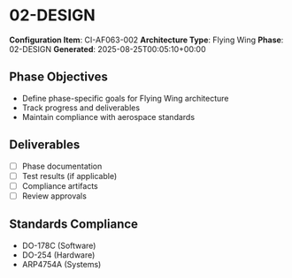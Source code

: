 # 02-DESIGN

**Configuration Item**: CI-AF063-002
**Architecture Type**: Flying Wing
**Phase**: 02-DESIGN
**Generated**: 2025-08-25T00:05:10+00:00

## Phase Objectives
- Define phase-specific goals for Flying Wing architecture
- Track progress and deliverables
- Maintain compliance with aerospace standards

## Deliverables
- [ ] Phase documentation
- [ ] Test results (if applicable)
- [ ] Compliance artifacts
- [ ] Review approvals

## Standards Compliance
- DO-178C (Software)
- DO-254 (Hardware)
- ARP4754A (Systems)
